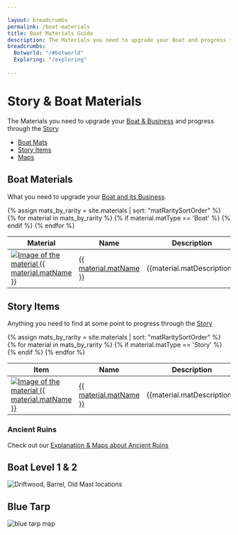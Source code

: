 ```yaml
---

layout: breadcrumbs
permalink: /boat-materials
title: Boat Materials Guide
description: The Materials you need to upgrade your Boat and progress through the Story in Botworld Adventure - List, maps & infos
breadcrumbs:
  Botworld: "/#botworld"
  Exploring: "/exploring"
  
---
```



# Story & Boat Materials



<div markdown="1" class=" ghcms ghcms-intro">

The Materials you need to upgrade your [Boat & Business](/business) and progress through the [Story](/story) 

</div>


<ul class="page-toc toc-block-list links">
  <li class="toc-block-entry" ><a href="#boat" title="Every Boat Material info">Boat Mats</a></li>
  <li class="toc-block-entry" ><a href="#story" title="Every Story Item info">Story Items</a></li>
  <li class="toc-block-entry" ><a href="#maps" title="Where to find everything">Maps</a></li>
</ul>


<span id="boat"></span>

## Boat Materials


<div markdown="1" class=" ghcms ghcms-boat">

What you need to upgrade your [Boat and its Business](/business).

</div>

<table class="collection-list">
  <thead>
    <tr>
      <th>Material</th>
      <th>Name</th>
      <th>Description</th>
      <th>Overview</th>
    </tr>
  </thead>
  <tbody>
    {% assign mats_by_rarity = site.materials | sort: "matRaritySortOrder" %}
    {% for material in mats_by_rarity %}
        {% if material.matType == 'Boat' %}
          <tr class="collection-list-entry rarity_{{material.matRarity}}">
              <td class="table-pic">
              <a href="{{ site.baseurl }}{{ material.url }}" title="Everything about the material {{ material.matName }}"> 
                <img loading="lazy"   src="/assets/img/materials/{{ material.matName | slugify }}.png" alt="Image of the material {{ material.matName }}"> 
             </a>
              </td>
              <td>
                  <a href="{{ site.baseurl }}{{ material.url }}" title="Everything about the material {{ material.matName }}"> {{ material.matName }} </a>
              </td>
                    <td class="overview">{{material.matDescription}}</td>
              <td class="overview">{{material.matOverview}}</td>
            </tr>
        {% endif %}
    {% endfor %}
  </tbody>
</table>

## Story Items

<div markdown="1" class=" ghcms ghcms-story">

Anything you need to find at some point to progress through the [Story](/story)

</div>

<table class="collection-list">
  <thead>
    <tr>
      <th>Item</th>
      <th>Name</th>
      <th>Description</th>
      <th>Overview</th>
    </tr>
  </thead>
  <tbody>
    {% assign mats_by_rarity = site.materials | sort: "matRaritySortOrder" %}
    {% for material in mats_by_rarity %}
        {% if material.matType == 'Story' %}
          <tr class="collection-list-entry rarity_{{material.matRarity}}">
              <td class="table-pic">
              <a href="{{ site.baseurl }}{{ material.url }}" title="Everything about the material {{ material.matName }}"> 
                <img loading="lazy"   src="/assets/img/materials/{{ material.matName | slugify }}.png" alt="Image of the material {{ material.matName }}"> 
             </a>
              </td>
              <td>
                  <a href="{{ site.baseurl }}{{ material.url }}" title="Everything about the material {{ material.matName }}"> {{ material.matName }} </a>
              </td>
                    <td class="overview">{{material.matDescription}}</td>
              <td class="overview">{{material.matOverview}}</td>
            </tr>
        {% endif %}
    {% endfor %}
  </tbody>
</table>

<div markdown="1" class=" ghcms ghcms-maps" id="maps">

### Ancient Ruins

Check out our [Explanation & Maps about Ancient Ruins](/loot#ancient-ruins) 

## Boat Level 1 & 2

![Driftwood, Barrel, Old Mast locations](https://cdn.discordapp.com/attachments/923509490307977227/927052030055424010/20220102_111242.png)

## Blue Tarp

![blue tarp map](<https://media.discordapp.net/attachments/877549224324104212/881613495383253032/blue-tarp-loc.jpg>)

</div>

